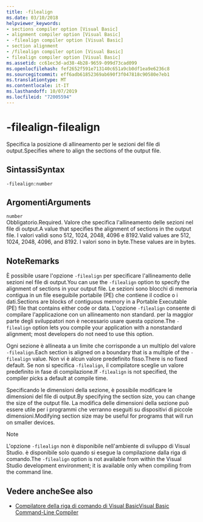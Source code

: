 ```yaml
---
title: -filealign
ms.date: 03/10/2018
helpviewer_keywords:
- sections compiler option [Visual Basic]
- alignment compiler option [Visual Basic]
- -filealign compiler option [Visual Basic]
- section alignment
- /filealign compiler option [Visual Basic]
- filealign compiler option [Visual Basic]
ms.assetid: cc61ec3d-ad38-4b28-9659-099d73cad099
ms.openlocfilehash: fef2652f591e713140c651a9cb0df1ea9e6236c8
ms.sourcegitcommit: eff6adb61852369ab690f3f047818c90580e7eb1
ms.translationtype: MT
ms.contentlocale: it-IT
ms.lasthandoff: 10/07/2019
ms.locfileid: "72005594"
---
```

# <a name="-filealign"></a><span data-ttu-id="7ffb0-102">-filealign</span><span class="sxs-lookup"><span data-stu-id="7ffb0-102">-filealign</span></span>
<span data-ttu-id="7ffb0-103">Specifica la posizione di allineamento per le sezioni del file di output.</span><span class="sxs-lookup"><span data-stu-id="7ffb0-103">Specifies where to align the sections of the output file.</span></span>  
  
## <a name="syntax"></a><span data-ttu-id="7ffb0-104">Sintassi</span><span class="sxs-lookup"><span data-stu-id="7ffb0-104">Syntax</span></span>  
  
```console  
-filealign:number  
```  
  
## <a name="arguments"></a><span data-ttu-id="7ffb0-105">Argomenti</span><span class="sxs-lookup"><span data-stu-id="7ffb0-105">Arguments</span></span>  
 `number`  
 <span data-ttu-id="7ffb0-106">Obbligatorio.</span><span class="sxs-lookup"><span data-stu-id="7ffb0-106">Required.</span></span> <span data-ttu-id="7ffb0-107">Valore che specifica l'allineamento delle sezioni nel file di output.</span><span class="sxs-lookup"><span data-stu-id="7ffb0-107">A value that specifies the alignment of sections in the output file.</span></span> <span data-ttu-id="7ffb0-108">I valori validi sono 512, 1024, 2048, 4096 e 8192.</span><span class="sxs-lookup"><span data-stu-id="7ffb0-108">Valid values are 512, 1024, 2048, 4096, and 8192.</span></span> <span data-ttu-id="7ffb0-109">I valori sono in byte.</span><span class="sxs-lookup"><span data-stu-id="7ffb0-109">These values are in bytes.</span></span>  
  
## <a name="remarks"></a><span data-ttu-id="7ffb0-110">Note</span><span class="sxs-lookup"><span data-stu-id="7ffb0-110">Remarks</span></span>  
 <span data-ttu-id="7ffb0-111">È possibile usare l'opzione `-filealign` per specificare l'allineamento delle sezioni nel file di output.</span><span class="sxs-lookup"><span data-stu-id="7ffb0-111">You can use the `-filealign` option to specify the alignment of sections in your output file.</span></span> <span data-ttu-id="7ffb0-112">Le sezioni sono blocchi di memoria contigua in un file eseguibile portabile (PE) che contiene il codice o i dati.</span><span class="sxs-lookup"><span data-stu-id="7ffb0-112">Sections are blocks of contiguous memory in a Portable Executable (PE) file that contains either code or data.</span></span> <span data-ttu-id="7ffb0-113">L'opzione `-filealign` consente di compilare l'applicazione con un allineamento non standard. per la maggior parte degli sviluppatori non è necessario usare questa opzione.</span><span class="sxs-lookup"><span data-stu-id="7ffb0-113">The `-filealign` option lets you compile your application with a nonstandard alignment; most developers do not need to use this option.</span></span>  
  
 <span data-ttu-id="7ffb0-114">Ogni sezione è allineata a un limite che corrisponde a un multiplo del valore `-filealign`.</span><span class="sxs-lookup"><span data-stu-id="7ffb0-114">Each section is aligned on a boundary that is a multiple of the `-filealign` value.</span></span> <span data-ttu-id="7ffb0-115">Non vi è alcun valore predefinito fisso.</span><span class="sxs-lookup"><span data-stu-id="7ffb0-115">There is no fixed default.</span></span> <span data-ttu-id="7ffb0-116">Se non si specifica `-filealign`, il compilatore sceglie un valore predefinito in fase di compilazione.</span><span class="sxs-lookup"><span data-stu-id="7ffb0-116">If `-filealign` is not specified, the compiler picks a default at compile time.</span></span>  
  
 <span data-ttu-id="7ffb0-117">Specificando le dimensioni della sezione, è possibile modificare le dimensioni del file di output.</span><span class="sxs-lookup"><span data-stu-id="7ffb0-117">By specifying the section size, you can change the size of the output file.</span></span> <span data-ttu-id="7ffb0-118">La modifica delle dimensioni della sezione può essere utile per i programmi che verranno eseguiti su dispositivi di piccole dimensioni.</span><span class="sxs-lookup"><span data-stu-id="7ffb0-118">Modifying section size may be useful for programs that will run on smaller devices.</span></span>  
  
> [!NOTE]
> <span data-ttu-id="7ffb0-119">L'opzione `-filealign` non è disponibile nell'ambiente di sviluppo di Visual Studio. è disponibile solo quando si esegue la compilazione dalla riga di comando.</span><span class="sxs-lookup"><span data-stu-id="7ffb0-119">The `-filealign` option is not available from within the Visual Studio development environment; it is available only when compiling from the command line.</span></span>  
  
## <a name="see-also"></a><span data-ttu-id="7ffb0-120">Vedere anche</span><span class="sxs-lookup"><span data-stu-id="7ffb0-120">See also</span></span>

- [<span data-ttu-id="7ffb0-121">Compilatore della riga di comando di Visual Basic</span><span class="sxs-lookup"><span data-stu-id="7ffb0-121">Visual Basic Command-Line Compiler</span></span>](../../../visual-basic/reference/command-line-compiler/index.md)
